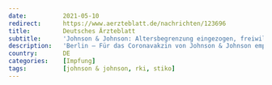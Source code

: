 ```yaml
---
date:          2021-05-10
redirect:      https://www.aerzteblatt.de/nachrichten/123696
title:         Deutsches Ärzteblatt
subtitle:      'Johnson & Johnson: Altersbegrenzung eingezogen, freiwillige Impfung möglich, Freigabe der Priorisierung'
description:   'Berlin – Für das Coronavakzin von Johnson & Johnson empfiehlt die Ständige Impfkommission (STIKO) beim Robert-Koch-Institut (RKI) ab sofort eine...'
country:       DE
categories:    [Impfung]
tags:          [johnson & johnson, rki, stiko]
---
```


